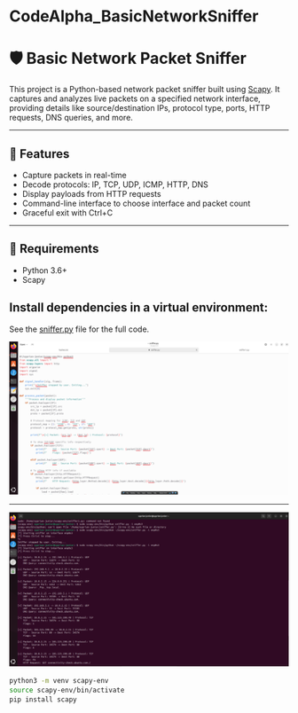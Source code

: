 # CodeAlpha_BasicNetworkSniffer

# 🛡️ Basic Network Packet Sniffer

This project is a Python-based network packet sniffer built using [Scapy](https://scapy.net/). It captures and analyzes live packets on a specified network interface, providing details like source/destination IPs, protocol type, ports, HTTP requests, DNS queries, and more.

---

## 📌 Features

- Capture packets in real-time
- Decode protocols: IP, TCP, UDP, ICMP, HTTP, DNS
- Display payloads from HTTP requests
- Command-line interface to choose interface and packet count
- Graceful exit with Ctrl+C

---

## 🚀 Requirements

- Python 3.6+
- Scapy

Install dependencies in a virtual environment:
---

See the [sniffer.py](sniffer.py) file for the full code.


![Code](./pycode.png)

---
![Packets](./packets.png)


```bash
python3 -m venv scapy-env
source scapy-env/bin/activate
pip install scapy
